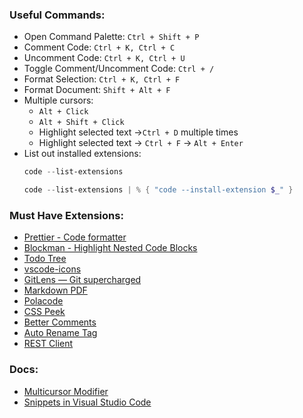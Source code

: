 ### Useful Commands:
- Open Command Palette: ```Ctrl + Shift + P```
- Comment Code: ```Ctrl + K, Ctrl + C```
- Uncomment Code: ```Ctrl + K, Ctrl + U```
- Toggle Comment/Uncomment Code: ```Ctrl + /```
- Format Selection: ```Ctrl + K, Ctrl + F```
- Format Document: ```Shift + Alt + F```
- Multiple cursors:
  + ```Alt + Click```
  + ```Alt + Shift + Click```
  +  Highlight selected text ->```Ctrl + D``` multiple times
  +  Highlight selected text -> ```Ctrl + F``` -> ```Alt + Enter```
- List out installed extensions:
  ```ps1
  code --list-extensions
  ```
  ```ps1
  code --list-extensions | % { "code --install-extension $_" }
  ```

### Must Have Extensions:
- [Prettier - Code formatter](https://marketplace.visualstudio.com/items?itemName=esbenp.prettier-vscode)
- [Blockman - Highlight Nested Code Blocks](https://marketplace.visualstudio.com/items?itemName=leodevbro.blockman)
- [Todo Tree](https://marketplace.visualstudio.com/items?itemName=Gruntfuggly.todo-tree)
- [vscode-icons](https://marketplace.visualstudio.com/items?itemName=robertohuertasm.vscode-icons)
- [GitLens — Git supercharged](https://marketplace.visualstudio.com/items?itemName=eamodio.gitlens)
- [Markdown PDF](https://marketplace.visualstudio.com/items?itemName=yzane.markdown-pdf)
- [Polacode](https://marketplace.visualstudio.com/items?itemName=pnp.polacode)
- [CSS Peek](https://marketplace.visualstudio.com/items?itemName=pranaygp.vscode-css-peek)
- [Better Comments](https://marketplace.visualstudio.com/items?itemName=aaron-bond.better-comments)
- [Auto Rename Tag](https://marketplace.visualstudio.com/items?itemName=formulahendry.auto-rename-tag)
- [REST Client](https://marketplace.visualstudio.com/items?itemName=humao.rest-client)

### Docs:
- [Multicursor Modifier](https://code.visualstudio.com/docs/editor/codebasics#_multicursor-modifier)
- [Snippets in Visual Studio Code](https://code.visualstudio.com/docs/editor/userdefinedsnippets)
